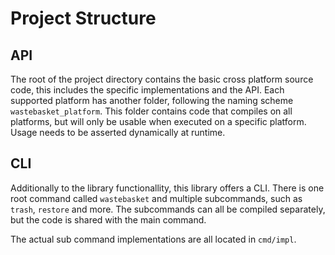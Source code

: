 # Project Structure

## API

The root of the project directory contains the basic cross platform source 
code, this includes the specific implementations and the API. Each supported
platform has another folder, following the naming scheme 
`wastebasket_platform`. This folder contains code that compiles on all 
platforms, but will only be usable when executed on a specific platform.
Usage needs to be asserted dynamically at runtime.

## CLI

Additionally to the library functionallity, this library offers a CLI.
There is one root command called `wastebasket` and multiple subcommands, such
as `trash`, `restore` and more. The subcommands can all be compiled 
separately, but the code is shared with the main command.

The actual sub command implementations are all located in `cmd/impl`.
